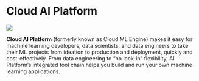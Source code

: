 # Cloud AI Platform

![](https://d3c33hcgiwev3.cloudfront.net/imageAssetProxy.v1/wbKI4aTAEemVXxJa-jYf-g_750a6e82c55509d6e5830c5f39f42cdf_hero-banner_2x.png?expiry=1707609600000&hmac=NeHpn8tO5_xTEpEhEQ2V3uxQ5r9Ah8Xz42_UO9PCtT4)

**Cloud AI Platform** (formerly known as Cloud ML Engine) makes it easy for machine learning developers, data scientists, and data engineers to take their ML projects from ideation to production and deployment, quickly and cost-effectively. From data engineering to “no lock-in” flexibility, AI Platform’s integrated tool chain helps you build and run your own machine learning applications. 